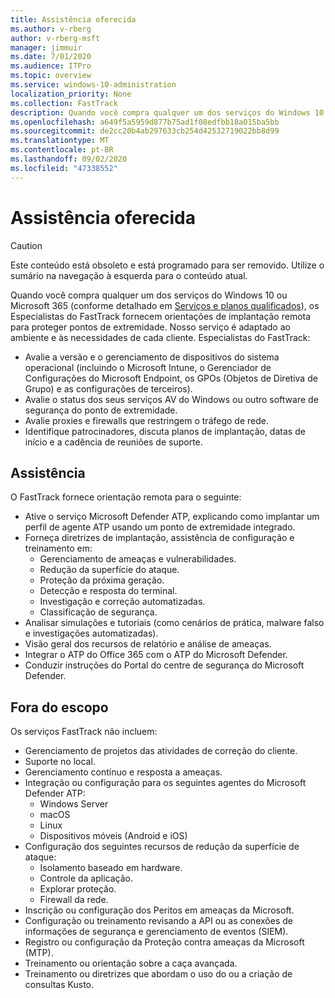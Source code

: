```yaml
---
title: Assistência oferecida
ms.author: v-rberg
author: v-rberg-msft
manager: jimmuir
ms.date: 7/01/2020
ms.audience: ITPro
ms.topic: overview
ms.service: windows-10-administration
localization_priority: None
ms.collection: FastTrack
description: Quando você compra qualquer um dos serviços do Windows 10 ou Microsoft 365, os Especialistas do FastTrack fornecem orientações de implantação remota para proteger pontos de extremidade. Nosso serviço é adaptado ao ambiente e às necessidades de cada cliente.
ms.openlocfilehash: a649f5a5959d877b75ad1f08edfbb18a015ba5bb
ms.sourcegitcommit: de2cc20b4ab297633cb254d42532719022bb8d99
ms.translationtype: MT
ms.contentlocale: pt-BR
ms.lasthandoff: 09/02/2020
ms.locfileid: "47338552"
---
```

# <a name="assistance-offered"></a>Assistência oferecida  

> [!CAUTION]
> Este conteúdo está obsoleto e está programado para ser removido. Utilize o sumário na navegação à esquerda para o conteúdo atual.

Quando você compra qualquer um dos serviços do Windows 10 ou Microsoft 365 (conforme detalhado em [Serviços e planos qualificados](M365-eligible-services-and-plans.md)), os Especialistas do FastTrack fornecem orientações de implantação remota para proteger pontos de extremidade. Nosso serviço é adaptado ao ambiente e às necessidades de cada cliente. Especialistas do FastTrack:
- Avalie a versão e o gerenciamento de dispositivos do sistema operacional (incluindo o Microsoft Intune, o Gerenciador de Configurações do Microsoft Endpoint, os GPOs (Objetos de Diretiva de Grupo) e as configurações de terceiros).
- Avalie o status dos seus serviços AV do Windows ou outro software de segurança do ponto de extremidade.
- Avalie proxies e firewalls que restringem o tráfego de rede.
- Identifique patrocinadores, discuta planos de implantação, datas de início e a cadência de reuniões de suporte.

## <a name="assistance"></a>Assistência

O FastTrack fornece orientação remota para o seguinte:
- Ative o serviço Microsoft Defender ATP, explicando como implantar um perfil de agente ATP usando um ponto de extremidade integrado.
- Forneça diretrizes de implantação, assistência de configuração e treinamento em:
    - Gerenciamento de ameaças e vulnerabilidades.
    - Redução da superfície do ataque.
    - Proteção da próxima geração.
    - Detecção e resposta do terminal.
    - Investigação e correção automatizadas.
    - Classificação de segurança.
- Analisar simulações e tutoriais (como cenários de prática, malware falso e investigações automatizadas).
- Visão geral dos recursos de relatório e análise de ameaças.
- Integrar o ATP do Office 365 com o ATP do Microsoft Defender.
- Conduzir instruções do Portal do centre de segurança do Microsoft Defender.

## <a name="out-of-scope"></a>Fora do escopo

Os serviços FastTrack não incluem:
- Gerenciamento de projetos das atividades de correção do cliente.
- Suporte no local.
- Gerenciamento contínuo e resposta a ameaças.
- Integração ou configuração para os seguintes agentes do Microsoft Defender ATP:
   - Windows Server
   - macOS
   - Linux
   - Dispositivos móveis (Android e iOS)
- Configuração dos seguintes recursos de redução da superfície de ataque:
    - Isolamento baseado em hardware.
    - Controle da aplicação.
    - Explorar proteção.
    - Firewall da rede.
- Inscrição ou configuração dos Peritos em ameaças da Microsoft.
- Configuração ou treinamento revisando a API ou as conexões de informações de segurança e gerenciamento de eventos (SIEM).
- Registro ou configuração da Proteção contra ameaças da Microsoft (MTP).
- Treinamento ou orientação sobre a caça avançada.
- Treinamento ou diretrizes que abordam o uso do ou a criação de consultas Kusto.
